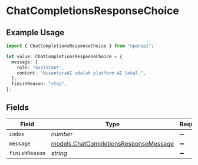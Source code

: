 # ChatCompletionsResponseChoice

## Example Usage

```typescript
import { ChatCompletionsResponseChoice } from "openapi";

let value: ChatCompletionsResponseChoice = {
  message: {
    role: "assistant",
    content: "NusantaraAI adalah platform AI lokal.",
  },
  finishReason: "stop",
};
```

## Fields

| Field                                                                                | Type                                                                                 | Required                                                                             | Description                                                                          | Example                                                                              |
| ------------------------------------------------------------------------------------ | ------------------------------------------------------------------------------------ | ------------------------------------------------------------------------------------ | ------------------------------------------------------------------------------------ | ------------------------------------------------------------------------------------ |
| `index`                                                                              | *number*                                                                             | :heavy_minus_sign:                                                                   | N/A                                                                                  |                                                                                      |
| `message`                                                                            | [models.ChatCompletionsResponseMessage](../models/chatcompletionsresponsemessage.md) | :heavy_minus_sign:                                                                   | N/A                                                                                  |                                                                                      |
| `finishReason`                                                                       | *string*                                                                             | :heavy_minus_sign:                                                                   | N/A                                                                                  | stop                                                                                 |